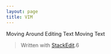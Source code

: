 ```yaml
---
layout: page
title: VIM
---
```

Moving Around
Editing Text
Moving Text


> Written with [StackEdit](https://stackedit.io/).6










































 








